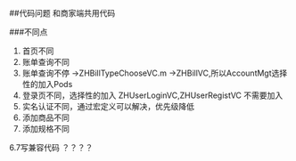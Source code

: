 

##代码问题
和商家端共用代码

###不同点
1. 首页不同
2. 账单查询不同
3. 账单查询不停 ->ZHBillTypeChooseVC.m ->ZHBillVC,所以AccountMgt选择性的加入Pods
4. 登录页不同，选择性的加入 ZHUserLoginVC,ZHUserRegistVC 不需要加入
5. 实名认证不同，通过宏定义可以解决，优先级降低
6. 添加商品不同
7. 添加规格不同

6.7写兼容代码 ？？？？


